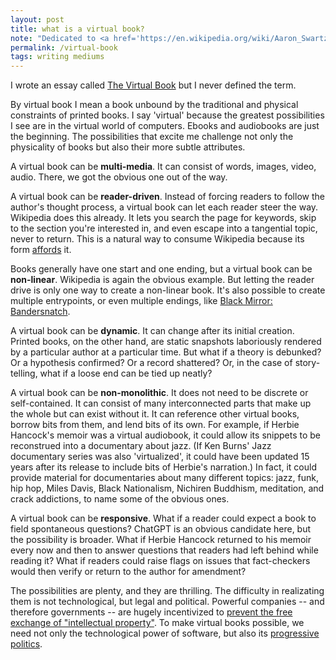 ```yaml
---
layout: post
title: what is a virtual book?
note: "Dedicated to <a href='https://en.wikipedia.org/wiki/Aaron_Swartz'>Aaron Swartz</a>."
permalink: /virtual-book
tags: writing mediums
---
```


I wrote an essay called [The Virtual Book](https://okjuan.medium.com/the-virtual-book-part-1-782ccd4cc360) but I never defined the term.
<!--more-->
By virtual book I mean a book unbound by the traditional and physical constraints of printed books.
I say 'virtual' because the greatest possibilities I see are in the virtual world of computers.
Ebooks and audiobooks are just the beginning.
The possibilities that excite me challenge not only the physicality of books but also their more subtle attributes.

A virtual book can be **multi-media**.
It can consist of words, images, video, audio.
There, we got the obvious one out of the way.

A virtual book can be **reader-driven**.
Instead of forcing readers to follow the author's thought process, a virtual book can let each reader steer the way.
Wikipedia does this already.
It lets you search the page for keywords, skip to the section you're interested in, and even escape into a tangential topic, never to return.
This is a natural way to consume Wikipedia because its form [affords](https://www.wikiwand.com/en/Affordance) it.

Books generally have one start and one ending, but a virtual book can be **non-linear**.
Wikipedia is again the obvious example.
But letting the reader drive is only one way to create a non-linear book.
It's also possible to create multiple entrypoints, or even multiple endings, like [Black Mirror: Bandersnatch](https://www.wikiwand.com/en/Black_Mirror:_Bandersnatch).

A virtual book can be **dynamic**.
It can change after its initial creation.
Printed books, on the other hand, are static snapshots laboriously rendered by a particular author at a particular time.
But what if a theory is debunked?
Or a hypothesis confirmed?
Or a record shattered?
Or, in the case of story-telling, what if a loose end can be tied up neatly?

A virtual book can be **non-monolithic**.
It does not need to be discrete or self-contained.
It can consist of many interconnected parts that make up the whole but can exist without it.
It can reference other virtual books, borrow bits from them, and lend bits of its own.
For example, if Herbie Hancock's memoir was a virtual audiobook, it could allow its snippets to be reconstrued into a documentary about jazz.
(If Ken Burns' Jazz documentary series was also 'virtualized', it could have been updated 15 years after its release to include bits of Herbie's narration.)
In fact, it could provide material for documentaries about many different topics: jazz, funk, hip hop, Miles Davis, Black Nationalism, Nichiren Buddhism, meditation, and crack addictions, to name some of the obvious ones.

A virtual book can be **responsive**.
What if a reader could expect a book to field spontaneous questions?
ChatGPT is an obvious candidate here, but the possibility is broader.
What if Herbie Hancock returned to his memoir every now and then to answer questions that readers had left behind while reading it?
What if readers could raise flags on issues that fact-checkers would then verify or return to the author for amendment?

The possibilities are plenty, and they are thrilling.
The difficulty in realizating them is not technological, but legal and political.
Powerful companies -- and therefore governments -- are hugely incentivized to [prevent the free exchange of "intellectual property"](https://en.wikipedia.org/wiki/United_States_v._Swartz).
To make virtual books possible, we need not only the technological power of software, but also its [progressive politics](https://en.wikipedia.org/wiki/Creative_Commons).